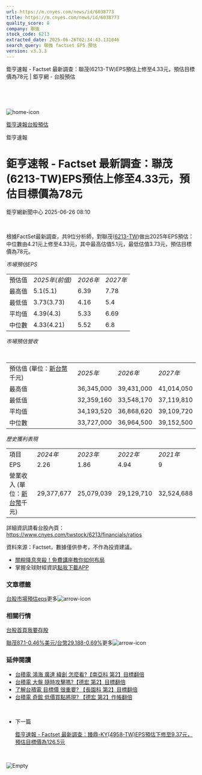 ```yaml
---
url: https://m.cnyes.com/news/id/6038773
title: https://m.cnyes.com/news/id/6038773
quality_score: 8
company: 聯強
stock_code: 6213
extracted_date: 2025-06-26T02:34:43.131046
search_query: 聯強 factset EPS 預估
version: v3.3.3
---
```


鉅亨速報 - Factset 最新調查：聯茂(6213-TW)EPS預估上修至4.33元，預估目標價為78元 | 鉅亨網 - 台股預估

‌

‌

![home-icon](/assets/icons/breadCrumb/symbol-icon-home.svg)

[鉅亨速報](/news/cat/anue_live)[台股預估](/news/cat/tw_forecast)

鉅亨速報

# 鉅亨速報 - Factset 最新調查：聯茂(6213-TW)EPS預估上修至4.33元，預估目標價為78元

鉅亨網新聞中心 2025-06-26 08:10

‌

根據FactSet最新調查，共9位分析師，對聯茂([6213-TW](https://www.cnyes.com/twstock/6213))做出2025年EPS預估：中位數由4.21元上修至4.33元，其中最高估值5.1元，最低估值3.73元，預估目標價為78元。

*市場預估EPS*

|  |  |  |  |
| --- | --- | --- | --- |
| 預估值 | *2025年(前值)* | *2026年* | *2027年* |
| 最高值 | 5.1(5.1) | 6.39 | 7.78 |
| 最低值 | 3.73(3.73) | 4.16 | 5.4 |
| 平均值 | 4.39(4.3) | 5.33 | 6.69 |
| 中位數 | 4.33(4.21) | 5.52 | 6.8 |

*市場預估營收*

‌

|  |  |  |  |
| --- | --- | --- | --- |
| 預估值 (單位：[新台幣](https://invest.cnyes.com/forex/detail/usdtwd)千元) | *2025年* | *2026年* | *2027年* |
| 最高值 | 36,345,000 | 39,431,000 | 41,014,050 |
| 最低值 | 32,359,160 | 33,548,170 | 37,119,810 |
| 平均值 | 34,193,520 | 36,868,620 | 39,109,720 |
| 中位數 | 33,727,000 | 36,964,500 | 39,152,500 |

*歷史獲利表現*

|  |  |  |  |  |
| --- | --- | --- | --- | --- |
| 項目 | *2024年* | *2023年* | *2022年* | *2021年* |
| EPS | 2.26 | 1.86 | 4.94 | 9 |
| 營業收入 (單位：[新台幣](https://invest.cnyes.com/forex/detail/usdtwd)千元) | 29,377,677 | 25,079,039 | 29,129,710 | 32,524,688 |

詳細資訊請看台股內頁：  
<https://www.cnyes.com/twstock/6213/financials/ratios>

資料來源：Factset，數據僅供參考，不作為投資建議。

* [關稅降息夾殺！免費講座教你如何布局](https://www.rsc.com.tw/Cnyes_RSC/SeminarBooking2025InvestmentOutlook.aspx?utm_source=anue&utm_medium=usstocks_end)
* 掌握全球財經資訊[點我下載APP](http://www.cnyes.com/app/?utm_source=mweb&utm_medium=HamMenuBanner&utm_campaign=fixed&utm_content=entr)

### 文章標籤

[台股](https://news.cnyes.com/tag/台股 "台股")[市場預估](https://news.cnyes.com/tag/市場預估 "市場預估")[eps](https://news.cnyes.com/tag/eps "eps")更多![arrow-icon](/assets/icons/arrows/arrow-down.svg)

### 相關行情

[台股首頁](https://www.cnyes.com/twstock)[我要存股](https://supr.link/8OHaU)

[聯茂87.1-0.46%](https://www.cnyes.com/twstock/6213)[美元/台幣29.188-0.69%](https://invest.cnyes.com/forex/detail/USDTWD)更多![arrow-icon](/assets/icons/arrows/arrow-down.svg)

### 延伸閱讀

* [台積電 鴻海 廣達 緯創 怎麼看?【南亞科 第2】目標翻倍](/news/id/6030340)
* [台積電 大盤 隨時攻擊嗎?【德宏 第2】目標翻倍](/news/id/6024846)
* [了解台積電 目標價 很重要? 【長園科 第2】目標翻倍](/news/id/6016795)
* [台積電 奇鋐 低價買點將現? 【德宏 第2】作帳翻倍](/news/id/6005404)

‌

* 下一篇

  [鉅亨速報 - Factset 最新調查：臻鼎-KY(4958-TW)EPS預估下修至9.37元，預估目標價為126.5元](/news/id/6038560)

‌

![Empty](/assets/icons/skeleton/empty-image.svg)

‌